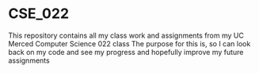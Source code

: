 # CSE_022
This repository contains all my class work and assignments from my UC Merced Computer Science 022 class
The purpose for this is, so I can look back on my code and see my progress and hopefully improve my future assignments
